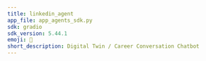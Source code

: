 ```yaml
---
title: linkedin_agent
app_file: app_agents_sdk.py
sdk: gradio
sdk_version: 5.44.1
emoji: 🚀
short_description: Digital Twin / Career Conversation Chatbot
---
```

